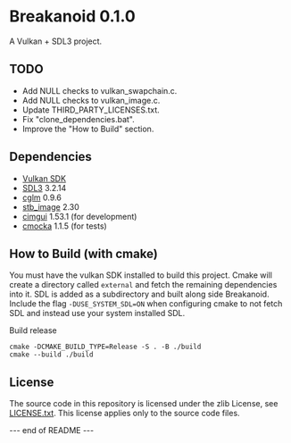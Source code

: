 Breakanoid 0.1.0
================

A Vulkan + SDL3 project.

TODO
----
- Add NULL checks to vulkan_swapchain.c.
- Add NULL checks to vulkan_image.c.
- Update THIRD_PARTY_LICENSES.txt.
- Fix "clone_dependencies.bat".
- Improve the "How to Build" section.

Dependencies
------------

  - [Vulkan SDK](https://vulkan.lunarg.com)
  - [SDL3](https://github.com/libsdl-org/SDL) 3.2.14
  - [cglm](https://github.com/recp/cglm) 0.9.6
  - [stb_image](https://github.com/nothings/stb) 2.30
  - [cimgui](https://github.com/cimgui/cimgui) 1.53.1 (for development)
  - [cmocka](https://github.com/clibs/cmocka) 1.1.5 (for tests)

How to Build (with cmake)
-----------------------
You must have the vulkan SDK installed to build this project. Cmake will create a directory called `external` and fetch the remaining dependencies into it. SDL is added as a subdirectory and built along side Breakanoid. Include the flag `-DUSE_SYSTEM_SDL=ON` when configuring cmake to not fetch SDL and instead use your system installed SDL.

Build release
```
cmake -DCMAKE_BUILD_TYPE=Release -S . -B ./build
cmake --build ./build 
```

License
-------

The source code in this repository is licensed under the zlib License, see [LICENSE.txt](https://github.com/dewbror/breakanoid/blob/master/LICENSE.txt). This license applies only to the source code files.

--- end of README ---
